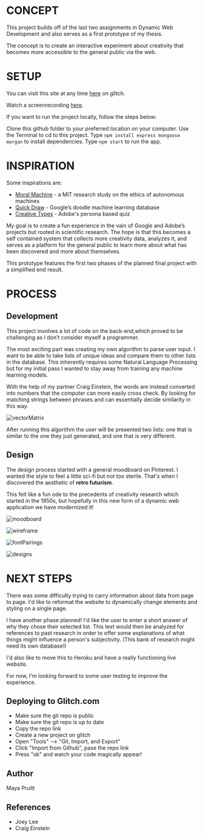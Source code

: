 # CONCEPT 

This project builds off of the last two assignments in Dynamic Web Development and also serves as a first prototype of my thesis. 

The concept is to create an interactive experiment about creativity that becomes more accessible to the general public via the web. 

# SETUP

You can visit this site at any time [here](https://180v1.glitch.me) on glitch.

Watch a screenrecording [here](https://vimeo.com/400027227).

If you want to run the project locally, follow the steps below:

Clone this github folder to your preferred location on your computer.
Use the Terminal to cd to this project.
Type ```npm install express mongoose morgan``` to install dependencies. 
Type ```npm start``` to run the app. 

# INSPIRATION

Some inspirations are: 
* [Moral Machine](http://moralmachine.mit.edu) - a MIT research study on the ethics of autonomous machines 
* [Quick Draw](https://quickdraw.withgoogle.com) - Google’s doodle machine learning database 
* [Creative Types](https://mycreativetype.com) - Adobe's persona based quiz

My goal is to create a fun experience in the vain of Google and Adobe’s projects but rooted in scientific research. The hope is that this becomes a self contained system that collects more creativity data, analyzes it, and serves as a platform for the general public to learn more about what has been discovered and more about themselves. 

This prototype features the first two phases of the planned final project with a simplified end result. 

# PROCESS

## Development

This project involves a lot of code on the back-end,which proved to be challenging as I don’t consider myself a programmer. 

The most exciting part was creating my own algorithm to parse user input. I want to be able to take lists of unique ideas and compare them to other lists in the database. This inherently requires some Natural Language Processing but for my initial pass I wanted to stay away from training any machine learning models. 

With the help of my partner Craig Einstein, the words are instead converted into numbers that the computer can more easily cross check. By looking for matching strings between phrases and can essentially decide similarity in this way. 

![vectorMatrix](https://github.com/mayapruitt/Thesis_2020/blob/master/readme_photos/matrix%20of%20vectors%20.JPG)

After running this algorithm the user will be presented two lists: one that is similar to the one they just generated, and one that is very different. 



## Design

The design process started with a general moodboard on Pinterest. I wanted the style to feel a little sci-fi but not too sterile. That's when I discovered the aesthetic of <b>retro futurism</b>. 

This felt like a fun ode to the precedents of creativity research which started in the 1950s, but hopefully in this new form of a dynamic web application we have modernized it!

![moodboard](https://github.com/mayapruitt/Thesis_2020/blob/master/readme_photos/thesis_moodboard.png)

![wireframe](https://github.com/mayapruitt/Thesis_2020/blob/master/readme_photos/thesis_wireframe.png)

![fontPairings](https://github.com/mayapruitt/Thesis_2020/blob/master/readme_photos/fontPairings.png)

![designs](https://github.com/mayapruitt/Thesis_2020/blob/master/readme_photos/thesis_designv1.png)

# NEXT STEPS

There was some difficulty trying to carry information about data from page to page. I'd like to reformat the website to dynamically change elements and styling on a single page. 

I have another phase planned! I'd like the user to enter a short answer of why they chose their selected list. This text would then be analyzed for references to past research in order to offer some explanations of what things might influence a person's subjectivity. (This bank of research might need its own database!)

I'd also like to move this to Heroku and have a really functioning live website. 

For now, I'm looking forward to some user testing to improve the experience. 

## Deploying to Glitch.com

- Make sure the git repo is public
- Make sure the git repo is up to date
- Copy the repo link
- Create a new project on glitch
- Open "Tools" --> "Git, Import, and Export"
- Click "Import from Github", pase the repo link
- Press "ok" and watch your code magically appear!

## Author

Maya Pruitt

## References 

* Joey Lee 
* Craig Einstein 







